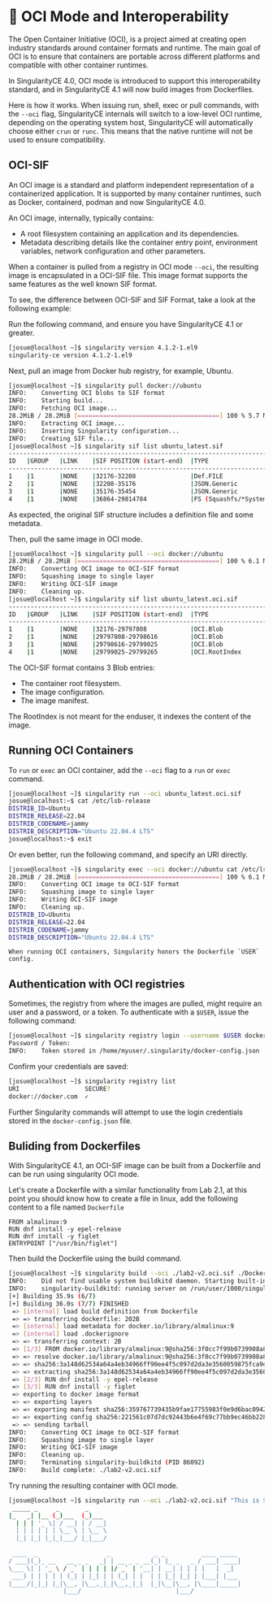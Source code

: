 # 📄 OCI Mode and Interoperability

The Open Container Initiative (OCI), is a project aimed at creating
open industry standards around container formats and runtime. The main
goal of OCI is to ensure that containers are portable across different
platforms and compatible with other container runtimes.

In SingularityCE 4.0, OCI mode is introduced to support this interoperability
standard, and in SingularityCE 4.1 will now build images from Dockerfiles.

Here is how it works. When issuing run, shell, exec or pull commands, with 
the `--oci` flag, SingularityCE internals will switch to a low-level OCI
runtime, depending on the operating system host, SingularityCE will
automatically choose either `crun` or `runc`. This means that the native 
runtime will not be used to ensure compatibility.

## OCI-SIF

An OCI image is a standard and platform independent representation of a
containerized application. It is supported by many container runtimes, such as
Docker, containerd, podman and now SingularityCE 4.0.

An OCI image, internally, typically contains:
 * A root filesystem containing an application and its dependencies.
 * Metadata describing details like the container entry point, environment
   variables, network configuration and other parameters.

When a container is pulled from a registry in OCI mode `--oci`, the resulting
image is encapsulated in a OCI-SIF file. This image format supports the same features
as the well known SIF format.

To see, the difference between OCI-SIF and SIF Format, take a look at the
following example:

Run the following command, and ensure you have SingularityCE 4.1 or greater. 

```bash
[josue@localhost ~]$ singularity version 4.1.2-1.el9
singularity-ce version 4.1.2-1.el9
```

Next, pull an image from Docker hub registry, for example, Ubuntu.

```bash
[josue@localhost ~]$ singularity pull docker://ubuntu
INFO:    Converting OCI blobs to SIF format
INFO:    Starting build...
INFO:    Fetching OCI image...
28.2MiB / 28.2MiB [=======================================] 100 % 5.7 MiB/s 0s
INFO:    Extracting OCI image...
INFO:    Inserting Singularity configuration...
INFO:    Creating SIF file...
[josue@localhost ~]$ singularity sif list ubuntu_latest.sif 
------------------------------------------------------------------------------
ID   |GROUP   |LINK    |SIF POSITION (start-end)  |TYPE
------------------------------------------------------------------------------
1    |1       |NONE    |32176-32208               |Def.FILE
2    |1       |NONE    |32208-35176               |JSON.Generic
3    |1       |NONE    |35176-35454               |JSON.Generic
4    |1       |NONE    |36864-29814784            |FS (Squashfs/*System/amd64)

```

As expected, the original SIF structure includes a definition file and some metadata.

Then, pull the same image in OCI mode.

```bash
[josue@localhost ~]$ singularity pull --oci docker://ubuntu
28.2MiB / 28.2MiB [=======================================] 100 % 6.1 MiB/s 0s
INFO:    Converting OCI image to OCI-SIF format
INFO:    Squashing image to single layer
INFO:    Writing OCI-SIF image
INFO:    Cleaning up.
[josue@localhost ~]$ singularity sif list ubuntu_latest.oci.sif 
------------------------------------------------------------------------------
ID   |GROUP   |LINK    |SIF POSITION (start-end)  |TYPE
------------------------------------------------------------------------------
1    |1       |NONE    |32176-29797808            |OCI.Blob
2    |1       |NONE    |29797808-29798616         |OCI.Blob
3    |1       |NONE    |29798616-29799025         |OCI.Blob
4    |1       |NONE    |29799025-29799265         |OCI.RootIndex
```

The OCI-SIF format contains 3 Blob entries:
 * The container root filesystem.
 * The image configuration.
 * The image manifest.

The RootIndex is not meant for the enduser, it indexes the content of the image.

## Running OCI Containers

To `run` or `exec` an OCI container, add the `--oci` flag to a `run` or `exec` command.

```bash
[josue@localhost ~]$ singularity run --oci ubuntu_latest.oci.sif 
josue@localhost:~$ cat /etc/lsb-release 
DISTRIB_ID=Ubuntu
DISTRIB_RELEASE=22.04
DISTRIB_CODENAME=jammy
DISTRIB_DESCRIPTION="Ubuntu 22.04.4 LTS"
josue@localhost:~$ exit
```

Or even better, run the following command, and specify an URI directly.

```bash
[josue@localhost ~]$ singularity exec --oci docker://ubuntu cat /etc/lsb-release
28.2MiB / 28.2MiB [=======================================] 100 % 6.1 MiB/s 0s
INFO:    Converting OCI image to OCI-SIF format
INFO:    Squashing image to single layer
INFO:    Writing OCI-SIF image
INFO:    Cleaning up.
DISTRIB_ID=Ubuntu
DISTRIB_RELEASE=22.04
DISTRIB_CODENAME=jammy
DISTRIB_DESCRIPTION="Ubuntu 22.04.4 LTS"
```

````{note}
When running OCI containers, Singularity honors the Dockerfile `USER` config.
````

## Authentication with OCI registries

Sometimes, the registry from where the images are pulled, might require an user
and a password, or a token. To authenticate with a `$USER`, issue the
following command:

```bash
[josue@localhost ~]$ singularity registry login --username $USER docker://docker.com
Password / Token:
INFO:    Token stored in /home/myuser/.singularity/docker-config.json
```

Confirm your credentials are saved:
```bash
[josue@localhost ~]$ singularity registry list
URI                  SECURE?
docker://docker.com  ✓
```

Further Singularity commands will attempt to use the login credentials stored in
the `docker-config.json` file.

## Buliding from Dockerfiles

With SingularityCE 4.1, an OCI-SIF image can be built from a Dockerfile and can be run
using singularity OCI mode.

Let's create a Dockerfile with a similar functionality from Lab 2.1, at this point you
should know how to create a file in linux, add the following content to a file named
`Dockerfile`

```
FROM almalinux:9
RUN dnf install -y epel-release
RUN dnf install -y figlet
ENTRYPOINT ["/usr/bin/figlet"]
```

Then build the Dockerfile using the build command.
```bash
[josue@localhost ~]$ singularity build --oci ./lab2-v2.oci.sif ./Dockerfile
INFO:    Did not find usable system buildkitd daemon. Starting built-in singularity-buildkitd.
INFO:    singularity-buildkitd: running server on /run/user/1000/singularity-buildkitd/singularity-buildkitd-86060.sock
[+] Building 35.9s (6/7)                                                                                 
[+] Building 36.0s (7/7) FINISHED                                                                                                 
 => [internal] load build definition from Dockerfile                                                                         0.0s
 => => transferring dockerfile: 202B                                                                                         0.0s
 => [internal] load metadata for docker.io/library/almalinux:9                                                               1.1s
 => [internal] load .dockerignore                                                                                            0.0s
 => => transferring context: 2B                                                                                              0.0s
 => [1/3] FROM docker.io/library/almalinux:9@sha256:3f0cc7f99b0739908a8d6e4adec3790fec747                                    7.1s
 => => resolve docker.io/library/almalinux:9@sha256:3f0cc7f99b0739908a8d6e4adec3790fec747                                    0.0s
 => => sha256:3a148d62534a64a4eb34966ff90ee4f5c097d2da3e3560059875fca9d7e9916a 68.20MB / 68.20MB                             5.9s
 => => extracting sha256:3a148d62534a64a4eb34966ff90ee4f5c097d2da3e3560059875fca9d7e9916a                                    1.2s
 => [2/3] RUN dnf install -y epel-release                                                                                    7.8s 
 => [3/3] RUN dnf install -y figlet                                                                                         17.1s 
 => exporting to docker image format                                                                                         2.7s 
 => => exporting layers                                                                                                      2.2s 
 => => exporting manifest sha256:359767739435b9fae17755983f0e9d6bac094270be0eed185237dc2fdde37c9e                            0.0s 
 => => exporting config sha256:221561c07d7dc92443b6e4f69c77bb9ec46bb228bef54ad920dddce57ea25a87                              0.0s 
 => => sending tarball                                                                                                       0.5s 
INFO:    Converting OCI image to OCI-SIF format
INFO:    Squashing image to single layer
INFO:    Writing OCI-SIF image
INFO:    Cleaning up.
INFO:    Terminating singularity-buildkitd (PID 86092)
INFO:    Build complete: ./lab2-v2.oci.sif
```

Try running the resulting container with OCI mode.

```bash
[josue@localhost ~]$ singularity run --oci ./lab2-v2.oci.sif "This is SingularityCE"
 _____ _     _       _     
|_   _| |__ (_)___  (_)___ 
  | | | '_ \| / __| | / __|
  | | | | | | \__ \ | \__ \
  |_| |_| |_|_|___/ |_|___/
                           
 ____  _                   _            _ _          ____ _____ 
/ ___|(_)_ __   __ _ _   _| | __ _ _ __(_) |_ _   _ / ___| ____|
\___ \| | '_ \ / _` | | | | |/ _` | '__| | __| | | | |   |  _|  
 ___) | | | | | (_| | |_| | | (_| | |  | | |_| |_| | |___| |___ 
|____/|_|_| |_|\__, |\__,_|_|\__,_|_|  |_|\__|\__, |\____|_____|
               |___/                          |___/             
```
